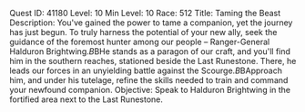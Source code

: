 Quest ID: 41180
Level: 10
Min Level: 10
Race: 512
Title: Taming the Beast
Description: You've gained the power to tame a companion, yet the journey has just begun. To truly harness the potential of your new ally, seek the guidance of the foremost hunter among our people – Ranger-General Halduron Brightwing.$B$BHe stands as a paragon of our craft, and you'll find him in the southern reaches, stationed beside the Last Runestone. There, he leads our forces in an unyielding battle against the Scourge.$B$BApproach him, and under his tutelage, refine the skills needed to train and command your newfound companion.
Objective: Speak to Halduron Brightwing in the fortified area next to the Last Runestone.
